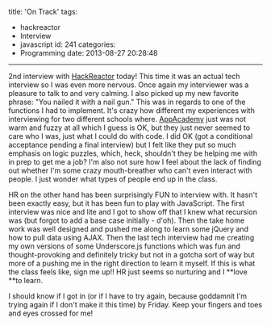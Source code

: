 title: 'On Track'
tags:
  - hackreactor
  - Interview
  - javascript
id: 241
categories:
  - Programming
date: 2013-08-27 20:28:48
---

2nd interview with [HackReactor](http://hackreactor.com) today! This time it was an actual tech interview so I was even more nervous. Once again my interviewer was a pleasure to talk to and very calming. I also picked up my new favorite phrase: "You nailed it with a nail gun." This was in regards to one of the functions I had to implement. It's crazy how different my experiences with interviewing for two different schools where. [AppAcademy](http://appacademy.io/) just was not warm and fuzzy at all which I guess is OK, but they just never seemed to care who I was, just what I could do with code. I did OK (got a conditional acceptance pending a final interview) but I felt like they put so much emphasis on logic puzzles, which, heck, shouldn't they be helping me with in prep to get me a job? I'm also not sure how I feel about the lack of finding out whether I'm some crazy mouth-breather who can't even interact with people. I just wonder what types of people end up in the class.

HR on the other hand has been surprisingly FUN to interview with. It hasn't been exactly easy, but it has been fun to play with JavaScript. The first interview was nice and lite and I got to show off that I knew what recursion was (but forgot to add a base case initially - d'oh). Then the take home work was well designed and pushed me along to learn some jQuery and how to pull data using AJAX. Then the last tech interview had me creating my own versions of some Underscore.js functions which was fun and thought-provoking and definitely tricky but not in a gotcha sort of way but more of a pushing me in the right direction to learn it myself. If this is what the class feels like, sign me up!! HR just seems so nurturing and I **love **to learn.

I should know if I got in (or if I have to try again, because goddamnit I'm trying again if I don't make it this time) by Friday. Keep your fingers and toes and eyes crossed for me!